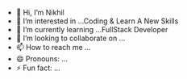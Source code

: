 - 👋 Hi, I’m Nikhil
- 👀 I’m interested in ...Coding & Learn A New Skills
- 🌱 I’m currently learning ...FullStack Developer
- 💞️ I’m looking to collaborate on ...
- 📫 How to reach me ...
- 😄 Pronouns: ...
- ⚡ Fun fact: ...

<!---
ProgrammingWithNick/ProgrammingWithNick is a ✨ special ✨ repository because its `README.md` (this file) appears on your GitHub profile.
You can click the Preview link to take a look at your changes.
--->
